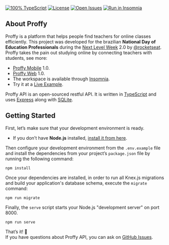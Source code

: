 <!-- Badges -->
[![100% TypeScript](https://img.shields.io/github/languages/top/guiribmedeiros/proffy-api?style=for-the-badge)](https://github.com/guiribmedeiros/proffy-api/search?l=typescript)
[![License](https://img.shields.io/github/license/guiribmedeiros/proffy-api?style=for-the-badge)](./LICENSE.md)
[![Open Issues](https://img.shields.io/github/issues/guiribmedeiros/proffy-api?style=for-the-badge)](https://github.com/guiribmedeiros/proffy-api/issues)
[![Run in Insomnia](https://img.shields.io/badge/insomnia-run-blue?style=for-the-badge&logo=insomnia&color=5849be)](https://insomnia.rest/run/?label=Proffy%20API&uri=https%3A%2F%2Fgithub.com%2Fguiribmedeiros%2Fproffy-api%2Fblob%2Fmaster%2F.github%2Fextras%2FInsomnia.json)

## About Proffy

Proffy is a platform that helps people find teachers for online classes efficiently. This project was developed for the brazilian **National Day of Education Professionals** during the [Next Level Week](https://nextlevelweek.com) 2.0 by [@rocketseat](https://github.com/rocketseat). Proffy takes the pain out studying online by connecting teachers with students, see more:

- [Proffy Mobile](https://github.com/guiribmedeiros/proffy-mobile) 1.0.
- [Proffy Web](https://github.com/guiribmedeiros/proffy-web) 1.0.
- The workspace is available through [Insomnia](https://insomnia.rest/run/?label=Proffy%20API&uri=https%3A%2F%2Fgithub.com%2Fguiribmedeiros%2Fproffy-api%2Fblob%2Fmaster%2F.github%2Fextras%2FInsomnia.json).
- Try it at a [Live Example](https://proffy-api.guiribmedeiros.io).

Proffy API is an open-sourced restful API. It is written in [TypeScript](https://www.typescriptlang.org) and
uses [Express](https://expressjs.com/) along with [SQLite](https://www.sqlite.org/).

## Getting Started

First, let’s make sure that your development environment is ready.

- If you don’t have **Node.js** installed, [install it from here](https://nodejs.org/).

Then configure your development environment from the `.env.example` file and install the dependencies from your project’s `package.json` file by running the following command:

```
npm install
```

Once your dependencies are installed, in order to run all Knex.js migrations and build your application's database schema, execute the `migrate` command:

```
npm run migrate
```

Finally, the `serve` script starts your Node.js "development server" on port 8000.

```
npm run serve
```

That’s it! :rocket:  
If you have questions about Proffy API, you can ask on [GitHub Issues](https://github.com/guiribmedeiros/proffy-api/issues).
